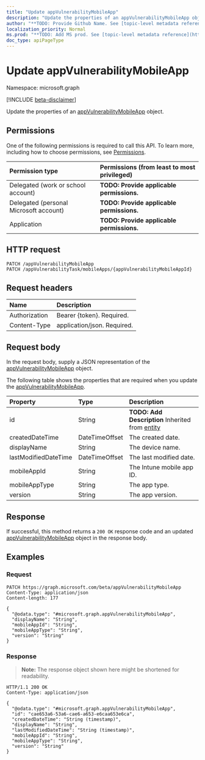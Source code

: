 ```yaml
---
title: "Update appVulnerabilityMobileApp"
description: "Update the properties of an appVulnerabilityMobileApp object."
author: "**TODO: Provide Github Name. See [topic-level metadata reference](https://msgo.azurewebsites.net/add/document/guidelines/metadata.html#topic-level-metadata)**"
localization_priority: Normal
ms.prod: "**TODO: Add MS prod. See [topic-level metadata reference](https://msgo.azurewebsites.net/add/document/guidelines/metadata.html#topic-level-metadata)**"
doc_type: apiPageType
---
```


# Update appVulnerabilityMobileApp
Namespace: microsoft.graph

[!INCLUDE [beta-disclaimer](../../includes/beta-disclaimer.md)]

Update the properties of an [appVulnerabilityMobileApp](../resources/appvulnerabilitymobileapp.md) object.

## Permissions
One of the following permissions is required to call this API. To learn more, including how to choose permissions, see [Permissions](/graph/permissions-reference).

|Permission type|Permissions (from least to most privileged)|
|:---|:---|
|Delegated (work or school account)|**TODO: Provide applicable permissions.**|
|Delegated (personal Microsoft account)|**TODO: Provide applicable permissions.**|
|Application|**TODO: Provide applicable permissions.**|

## HTTP request

<!-- {
  "blockType": "ignored"
}
-->
``` http
PATCH /appVulnerabilityMobileApp
PATCH /appVulnerabilityTask/mobileApps/{appVulnerabilityMobileAppId}
```

## Request headers
|Name|Description|
|:---|:---|
|Authorization|Bearer {token}. Required.|
|Content-Type|application/json. Required.|

## Request body
In the request body, supply a JSON representation of the [appVulnerabilityMobileApp](../resources/appvulnerabilitymobileapp.md) object.

The following table shows the properties that are required when you update the [appVulnerabilityMobileApp](../resources/appvulnerabilitymobileapp.md).

|Property|Type|Description|
|:---|:---|:---|
|id|String|**TODO: Add Description** Inherited from [entity](../resources/entity.md)|
|createdDateTime|DateTimeOffset|The created date.|
|displayName|String|The device name.|
|lastModifiedDateTime|DateTimeOffset|The last modified date.|
|mobileAppId|String|The Intune mobile app ID.|
|mobileAppType|String|The app type.|
|version|String|The app version.|



## Response

If successful, this method returns a `200 OK` response code and an updated [appVulnerabilityMobileApp](../resources/appvulnerabilitymobileapp.md) object in the response body.

## Examples

### Request
<!-- {
  "blockType": "request",
  "name": "update_appvulnerabilitymobileapp"
}
-->
``` http
PATCH https://graph.microsoft.com/beta/appVulnerabilityMobileApp
Content-Type: application/json
Content-length: 177

{
  "@odata.type": "#microsoft.graph.appVulnerabilityMobileApp",
  "displayName": "String",
  "mobileAppId": "String",
  "mobileAppType": "String",
  "version": "String"
}
```


### Response
>**Note:** The response object shown here might be shortened for readability.
<!-- {
  "blockType": "response",
  "truncated": true
}
-->
``` http
HTTP/1.1 200 OK
Content-Type: application/json

{
  "@odata.type": "#microsoft.graph.appVulnerabilityMobileApp",
  "id": "cae653a6-53a6-cae6-a653-e6caa653e6ca",
  "createdDateTime": "String (timestamp)",
  "displayName": "String",
  "lastModifiedDateTime": "String (timestamp)",
  "mobileAppId": "String",
  "mobileAppType": "String",
  "version": "String"
}
```

